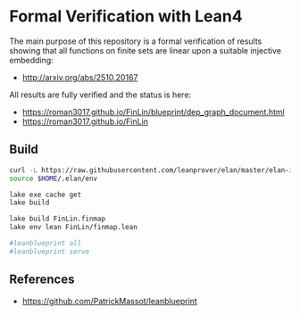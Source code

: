 # Formal Verification with Lean4

The main purpose of this repository is a formal verification of results showing that all functions on finite sets are linear upon a suitable injective embedding:

 - http://arxiv.org/abs/2510.20167

All results are fully verified and the status is here:

 - https://roman3017.github.io/FinLin/blueprint/dep_graph_document.html
 - https://roman3017.github.io/FinLin

## Build

```sh
curl -L https://raw.githubusercontent.com/leanprover/elan/master/elan-init.sh -sSf | sh -s -- -y
source $HOME/.elan/env

lake exe cache get
lake build

lake build FinLin.finmap
lake env lean FinLin/finmap.lean

#leanblueprint all
#leanblueprint serve
```

## References

 - https://github.com/PatrickMassot/leanblueprint
